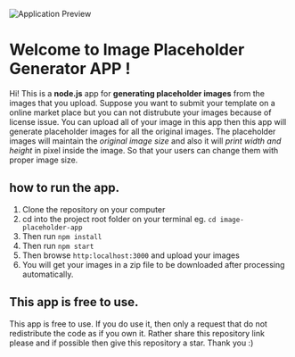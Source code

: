 ![Application Preview](https://techydevs.com/demos/preview.png)
# Welcome to Image Placeholder Generator APP !

Hi! This is a **node.js** app for **generating placeholder images** from the images that you upload. Suppose you want to submit your template on a online market place but you can not distrubute your images because of license issue. You can upload all of your image in this app then this app will generate placeholder images for all the original images. The placeholder images will maintain the *original image size* and also it will *print width and height* in pixel inside the image. So that your users can change them with proper image size.

## how to run the app.
1. Clone the repository on your computer
2. cd into the project root folder on your terminal eg. `cd image-placeholder-app`
3. Then run `npm install`
4. Then run `npm start`
5. Then browse `http:localhost:3000` and upload your images
6. You will get your images in a zip file to be downloaded after processing automatically.


## This app is free to use.
This app is free to use. If you do use it, then only a request that do not redistribute the code as if you own it. Rather share this repository link please and if possible then give this repository a star. Thank you :)
